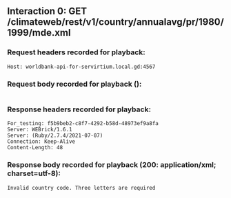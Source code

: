 ## Interaction 0: GET /climateweb/rest/v1/country/annualavg/pr/1980/1999/mde.xml

### Request headers recorded for playback:

```
Host: worldbank-api-for-servirtium.local.gd:4567
```

### Request body recorded for playback ():

```

```

### Response headers recorded for playback:

```
For_testing: f5b9beb2-c8f7-4292-b58d-48973ef9a8fa
Server: WEBrick/1.6.1
Server: (Ruby/2.7.4/2021-07-07)
Connection: Keep-Alive
Content-Length: 48
```

### Response body recorded for playback (200: application/xml; charset=utf-8):

```
Invalid country code. Three letters are required
```

